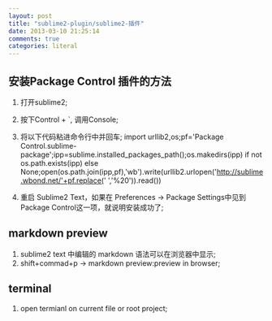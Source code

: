 ```yaml
---
layout: post
title: "sublime2-plugin/sublime2-插件"
date: 2013-03-10 21:25:14
comments: true
categories: literal
---
```


## 安装Package Control 插件的方法 ##
1. 打开sublime2;
2. 按下Control + `, 调用Console;
3. 将以下代码粘进命令行中并回车;
	import urllib2,os;pf='Package Control.sublime-package';ipp=sublime.installed_packages_path();os.makedirs(ipp) if not os.path.exists(ipp) else None;open(os.path.join(ipp,pf),'wb').write(urllib2.urlopen('http://sublime.wbond.net/'+pf.replace(' ','%20')).read())

4. 重启 Sublime2 Text，如果在 Preferences -> Package Settings中见到Package Control这一项，就说明安装成功了;

## markdown preview ##
1. sublime2 text 中编辑的 markdown 语法可以在浏览器中显示;
2. shift+commad+p -> markdown preview:preview in browser;

## terminal ##
1. open termianl on current file or root project;

